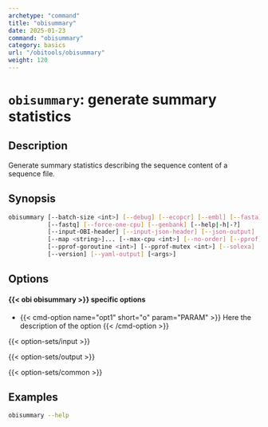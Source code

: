 ```yaml
---
archetype: "command"
title: "obisummary"
date: 2025-01-23
command: "obisummary"
category: basics
url: "/obitools/obisummary"
weight: 120
---
```


# `obisummary`: generate summary statistics

## Description 

Generate summary statistics describing the sequence content of a sequence file.

## Synopsis

```bash
obisummary [--batch-size <int>] [--debug] [--ecopcr] [--embl] [--fasta]
           [--fastq] [--force-one-cpu] [--genbank] [--help|-h|-?]
           [--input-OBI-header] [--input-json-header] [--json-output]
           [--map <string>]... [--max-cpu <int>] [--no-order] [--pprof]
           [--pprof-goroutine <int>] [--pprof-mutex <int>] [--solexa]
           [--version] [--yaml-output] [<args>]
```

## Options

#### {{< obi obisummary >}} specific options

- {{< cmd-option name="opt1" short="o" param="PARAM" >}}
  Here the description of the option
  {{< /cmd-option >}}

{{< option-sets/input >}}

{{< option-sets/output >}}

{{< option-sets/common >}}

## Examples

```bash
obisummary --help
```
